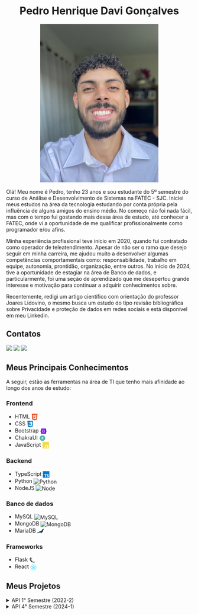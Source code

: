   <h1 align="center"> Pedro Henrique Davi Gonçalves </h1>


<p align="center">
  <img src="./Arquivos/Foto-portifolio.jpg" width="320"/>
</p>

Olá! Meu nome é Pedro, tenho 23 anos e sou estudante do 5º semestre do curso de Análise e Desenvolvimento de Sistemas na FATEC - SJC. Iniciei meus estudos na área da tecnologia estudando por conta própria pela influência de alguns amigos do ensino médio. No começo não foi nada fácil, mas com o tempo fui gostando mais dessa área de estudo, até conhecer a FATEC, onde vi a oportunidade de me qualificar profissionalmente como programador e/ou afins.

Minha experiência profissional teve início em 2020, quando fui contratado como operador de teleatendimento. Apesar de não ser o ramo que desejo seguir em minha carreira, me ajudou muito a desenvolver algumas competências comportamentais como: responsabilidade, trabalho em equipe, autonomia, prontidão, organização, entre outros.
No início de 2024, tive a oportunidade de estagiar na área de Banco de dados, e particularmente, foi uma seção de aprendizado que me desepertou grande interesse e motivação para continuar a adquirir conhecimentos sobre.

Recentemente, redigi um artigo científico com orientação do professor Joares Lidovino, o mesmo busca um estudo do tipo revisão bibliográfica sobre Privacidade e proteção de dados em redes sociais e está disponível em meu Linkedin.


## Contatos
<div>
<a href="https://www.linkedin.com/in/pedrohdavi"target="_blank"><img src="https://img.shields.io/badge/-LinkedIn-%230077B5?style=for-the-badge&logo=linkedin&logoColor=white" target="_blank"></a>
<a href="mailto:pedro.henrique04896@gmail.com"target="_blank"><img src="https://img.shields.io/badge/Gmail-D14836?style=for-the-badge&logo=gmail&logoColor=white" target="_blank"></a>
<a href="https://github.com/PedrohDavi"><img src = "https://img.shields.io/badge/github-%23121011.svg?style=for-the-badge&logo=github&logoColor=white"/></a>
</div>

## Meus Principais Conhecimentos

A seguir, estão as ferramentas na área de TI que tenho mais afinidade ao longo dos anos de estudo:

### Frontend
- HTML <img align="center" alt="HTML" height="18" width="18" src="https://raw.githubusercontent.com/devicons/devicon/master/icons/html5/html5-original.svg">
- CSS <img align="center" alt="CSS" height="18" width="18" src="https://raw.githubusercontent.com/devicons/devicon/master/icons/css3/css3-original.svg">
- Bootstrap <img align="center" alt="Js" height="18" width="18" src="https://github.com/devicons/devicon/blob/master/icons/bootstrap/bootstrap-original.svg">
- ChakraUI <img align="center" alt="Js" height="18" width="18" src="./Arquivos/Icons/icons8-chakra-ui.svg">
- JavaScript <img align="center" alt="Js" height="18" width="18" src="https://raw.githubusercontent.com/devicons/devicon/master/icons/javascript/javascript-plain.svg">

### Backend
- TypeScript <img align="center" alt="Ts" height="18" width="18" src="https://raw.githubusercontent.com/devicons/devicon/master/icons/typescript/typescript-plain.svg">
- Python <img align="center" alt="Python" height="18" width="18" src="https://cdn.jsdelivr.net/gh/devicons/devicon@latest/icons/python/python-original.svg" />
- NodeJS <img align="center" alt="Node" height="18" width="18" src="https://cdn.jsdelivr.net/gh/devicons/devicon@latest/icons/nodejs/nodejs-plain-wordmark.svg" />

### Banco de dados
- MySQL <img align="center" alt="MySQL" height="18" width="18" src="https://cdn.jsdelivr.net/gh/devicons/devicon@latest/icons/mysql/mysql-original.svg" />
- MongoDB <img align="center" alt="MongoDB" height="18" width="18" src="https://cdn.jsdelivr.net/gh/devicons/devicon@latest/icons/mongodb/mongodb-original.svg" />
- MariaDB <img align="center" alt="MariaDB" height="18" width="18" src="https://github.com/devicons/devicon/blob/master/icons/mariadb/mariadb-original.svg" />

### Frameworks
- Flask <img align="center" alt="Flask" height="18" width="18" src="https://github.com/devicons/devicon/blob/master/icons/flask/flask-original.svg" />
- React <img align="center" alt="Flask" height="18" width="18" src="https://github.com/devicons/devicon/blob/master/icons/react/react-original.svg" />

## Meus Projetos

<details> 
<summary>API 1° Semestre (2022-2)</summary>


O primeiro projeto realizado ao longo do curso foi um desafio proposto pela própria FATEC-SJC. A instituição exerceu o papel de empresa parceira e tivemos como nosso cliente final o professor Antônio Egydio São Tiago Graça, que foi muito importante para o aprendizado sobre como funciona a relação com um cliente.

O objetivo do projeto proposto visa a identificação de problemas em computadores dos laborátórios de informática da FATEC-SJC, e a partir disso, realizar abertura de chamados internos para que as correções sejam aplicadas de forma mais rápida e efetiva.

Suportfy foi o nome dado a aplicação feita pela minha equipe (Equipe Alpha), que trouxe uma aplicação web simples e intuitiva capaz de visualizar todos os laboratórios de informática e seus computadores, abrir chamados e encaminhá-los por e-mail para a área responsável e editar layouts, tornando a manipulação de máquinas mais prática.


<h3>Github do projeto</h3>

[GitHub](https://github.com/EquipeAlpha1/suportfyAPI)


### Tecnologias Utilizadas

As tecnologias utilizadas nesse projeto foram as seguintes:

* HTML e CSS - Principais recursos no desenvolvimento Frontend;
* BootStrap - Biblioteca que serviu para estilização e padronização das interfaces desenvolvidas;
* JavaScript - Recurso usado no Frontend que tornou as páginas do projeto mais interativas;
* Flask - Framework utilizado para facilitar a integração das tecnologias do software;
* Python - Linguagem de programação que atuou no Backend do software;
* SQLite - Banco de dados relacional de uso simples que foi capaz de salvar os dados dos laboratórios e das máquinas, assim como suas alterações.


### Contribuições Pessoais

Nesse primeiro projeto atuei no time de desenvolvimento e pude contribuir na construção e estilização de páginas como tela inicial, inserindo algumas instruções sobre o funcionamento do software, e implementei o componente header com o menu de navegação. 

Também tive atuação importante com toda a documentação do projeto, pois tenho muita facilidade em escrever, então fiz todo o README entre outros arquivos.

No início, como ainda estava entendendo como funciona versionamento e demais aspectos de programação, realizei os commits diretamente da conta do projeto, o que posteriormente entendi não ser uma boa prática.

### Hard Skills
As hard skills que mais desenvolvi com o projeto foram:

* HTML e CSS - uso com ajuda dos integrantes e professores;
* JavaScript - uso com ajuda de integrantes;
* BootStrap - uso com autonomia.


### Soft Skills
As soft skills quem me ajudaram no projeto foram:

* Organização - Muito importante pra mim, pois a todo momento foi preciso conciliar as matérias do curso com o desenvolvimento da API, fazer um a boa gestão de tempo foi essencial para entregar as sprints dentro dos prazos estabelecidos;

* Trabalho em equipe - Essencial para o sucesso do projeto, porque cada integrante trabalha de uma forma e tem determinado nível de conhecimento, as reuniões e conversas individuais com os demais desenvolvedores ajudaram de maneira significante na divisão de tarefas e esforços;

* Resilência - Soft skill extremamente necessária, principalmente após a primeira entrega, onde tivemos um feedback negativo do cliente. Serviu de motivação e para entendimento do que precisaria ser mudado, a resilência me ajudou a levar esse feedback como uma oportunidade de melhorar nos quesitos desenvolvimento e apresentação ao cliente. 

</details>

<details> 
<summary>API 4° Semestre (2024-1)</summary>


O projeto foi desenvolvido em parceria com a SIATT, uma empresa de grande renome no setor aeroespacial, reconhecida por sua atuação na fabricação de mísseis para a Marinha Brasileira. A SIATT buscava uma solução eficiente para o gerenciamento de reuniões entre seus colaboradores, atendendo às demandas de comunicação e organização, especialmente em um cenário corporativo de alta complexidade.

O problema proposto pela SIATT envolvia a dificuldade em centralizar e automatizar a gestão de reuniões que são realizadas diariamente pela empresa, tanto presenciais quanto virtuais. A empresa enfrentava desafios na organização de salas físicas, na criação e gestão de reuniões online, e na identificação de participantes de forma eficiente. Havia também a necessidade de integração com a API do Zoom, para automatizar o agendamento de reuniões, gerenciamento de usuários e controle de horários e locais, facilitando a participação dos colaboradores de diferentes locais e contextos.

Como solução, foi entregue um software robusto que integra diretamente com a API do Zoom, permitindo a criação e gestão de salas de reuniões, identificação dos usuários e o agendamento dinâmico de reuniões, seja para encontros presenciais ou virtuais. O sistema permitia uma visão clara de horários, participantes e locais, além de oferecer notificações automáticas para os envolvidos. Isso garantiu maior agilidade e organização nos processos de reuniões da SIATT, reduzindo problemas logísticos e aumentando a eficiência operacional.


<h3>Github do projeto</h3>

[GitHub](https://github.com/BuzzTech-API/API_ADS_4SEMESTRE_2024.1)


### Tecnologias Utilizadas

As tecnologias utilizadas nesse projeto foram as seguintes:

* React - Principal tecnologia usada no frontend para criação de componentes, páginas, entre outras funcionalidades;
* Docker - Utlizado para manter a aplicação independente, gerenciando cada parte do software em containers separados;
* Figma - Usado para prototipação do frontend do software;
* MySQL - Banco de dados relacional usado para salvar informações de salas, usuários e reuniões;
* Chakra-UI - Biblioteca usada no frontend para facilitar a utilização de componentes personalizados;
* NestJS - Tecnologia usada para trabalhar com microserviços na aplicação;
* NextJS - Framework backend que foi útil para criação de rotas e gerenciar API do Zoom.


### Contribuições Pessoais



### Hard Skills
As hard skills que mais desenvolvi com o projeto foram:

* React - uso com autonomia.
* Docker - uso com ajuda de integrantes;
* Chakra-UI - uso com autonomia.


### Soft Skills
As soft skills quem me ajudaram no projeto foram:

* Organização - Muito importante pra mim, pois a todo momento foi preciso conciliar as matérias do curso com o desenvolvimento da API, fazer um a boa gestão de tempo foi essencial para entregar as sprints dentro dos prazos estabelecidos;

* Trabalho em equipe - Essencial para o sucesso do projeto, porque cada integrante trabalha de uma forma e tem determinado nível de conhecimento, as reuniões e conversas individuais com os demais desenvolvedores ajudaram de maneira significante na divisão de tarefas e esforços;

* Colaboração - 

</details>
